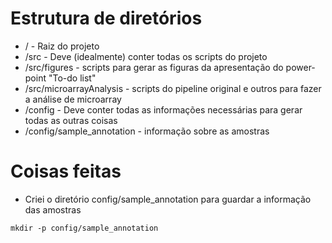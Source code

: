 # Estrutura de diretórios

- / - Raiz do projeto
- /src - Deve (idealmente) conter todas os scripts do projeto
- /src/figures - scripts para gerar as figuras da apresentação do power-point "To-do list"
- /src/microarrayAnalysis -  scripts do pipeline original e outros para fazer a análise de microarray
- /config - Deve conter todas as informações necessárias para gerar todas as outras coisas
- /config/sample_annotation - informação sobre as amostras

# Coisas feitas
- Criei o diretório config/sample_annotation para guardar a informação das amostras
``` 
mkdir -p config/sample_annotation
```